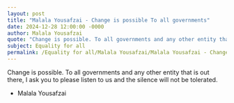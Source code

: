 ```yaml
---
layout: post
title: "Malala Yousafzai - Change is possible To all governments"
date: 2024-12-28 12:00:00 -0000
author: Malala Yousafzai
quote: "Change is possible. To all governments and any other entity that is out there, I ask you to please listen to us and the silence will not be tolerated."
subject: Equality for all
permalink: /Equality for all/Malala Yousafzai/Malala Yousafzai - Change is possible To all governments
---
```


Change is possible. To all governments and any other entity that is out there, I ask you to please listen to us and the silence will not be tolerated.

- Malala Yousafzai
